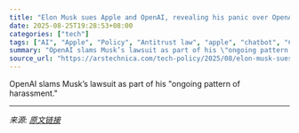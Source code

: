 ```yaml
---
title: "Elon Musk sues Apple and OpenAI, revealing his panic over OpenAI dominance"
date: 2025-08-25T19:28:53+08:00
categories: ["tech"]
tags: ["AI", "Apple", "Policy", "Antitrust law", "apple", "chatbot", "ChatGPT", "Elon Musk", "grok", "monopoly", "openai", "smartphone", "X", "xAI"]
summary: "OpenAI slams Musk’s lawsuit as part of his \"ongoing pattern of harassment.\""
source_url: "https://arstechnica.com/tech-policy/2025/08/elon-musk-sues-apple-openai-to-block-exclusive-iphone-chatgpt-integration/"
---
```


OpenAI slams Musk’s lawsuit as part of his "ongoing pattern of harassment."

---

*来源: [原文链接](https://arstechnica.com/tech-policy/2025/08/elon-musk-sues-apple-openai-to-block-exclusive-iphone-chatgpt-integration/)*
